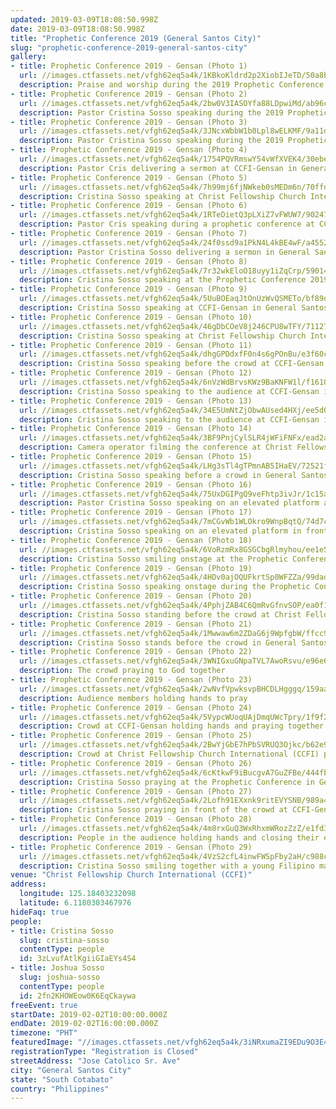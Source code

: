 ```yaml
---
updated: 2019-03-09T18:08:50.998Z
date: 2019-03-09T18:08:50.998Z
title: "Prophetic Conference 2019 (General Santos City)"
slug: "prophetic-conference-2019-general-santos-city"
gallery:
- title: Prophetic Conference 2019 - Gensan (Photo 1)
  url: //images.ctfassets.net/vfgh62eq5a4k/1KBkoKldrd2p2XiobIJeTD/50a8bc793bf8787d9674dc5a80228759/GenSan_SDCard_1-1.jpg
  description: Praise and worship during the 2019 Prophetic Conference at Christ Fellowship Church International in General Santos City.
- title: Prophetic Conference 2019 - Gensan (Photo 2)
  url: //images.ctfassets.net/vfgh62eq5a4k/2bw0V3IASOYfa88LDpwiMd/ab96cad69b0ddc7e5be3f025a617354f/GenSan_SDCard_1-3.jpg
  description: Pastor Cristina Sosso speaking during the 2019 Prophetic Conference in General Santos City, held at Christ Fellowship Church International in the Philippines.
- title: Prophetic Conference 2019 - Gensan (Photo 3)
  url: //images.ctfassets.net/vfgh62eq5a4k/3JNcxWbbW1b0Lpl8wELKMF/9a11d65b8d622cfe62ff197e55949544/GenSan_SDCard_1-4.jpg
  description: Pastor Cristina Sosso speaking during the 2019 Prophetic Conference in General Santos City, held at Christ Fellowship Church International in the Philippines.
- title: Prophetic Conference 2019 - Gensan (Photo 4)
  url: //images.ctfassets.net/vfgh62eq5a4k/1754PQVRmswY54vWfXVEK4/30ebe65901438bfe04c4afef983e7607/GenSan_SDCard_1-5.jpg
  description: Pastor Cris delivering a sermon at CCFI-Gensan in General Santos City.
- title: Prophetic Conference 2019 - Gensan (Photo 5)
  url: //images.ctfassets.net/vfgh62eq5a4k/7h99mj6fjNWkeb0sMEDm6n/70ffdf0981a5c83925d3c099dd3991a4/GenSan_SDCard_1-9.jpg
  description: Cristina Sosso speaking at Christ Fellowship Church International (CCFI) in General Santos City
- title: Prophetic Conference 2019 - Gensan (Photo 6)
  url: //images.ctfassets.net/vfgh62eq5a4k/1RTeDietQ3pLXiZ7vFWUW7/90247194c941e7e2c6d26c3722abd45f/GenSan_SDCard_1-10.jpg
  description: Pastor Cris speaking during a prophetic conference at CCFI-Gensan in General Santos City, Philippines
- title: Prophetic Conference 2019 - Gensan (Photo 7)
  url: //images.ctfassets.net/vfgh62eq5a4k/24f0ssd9a1PkN4L4kBE4wF/a455201aa359a80fcfab53f9b7d6857a/GenSan_SDCard_1-11.jpg
  description: Pastor Cristina Sosso delivering a sermon in General Santos City at CCFI-Gensan
- title: Prophetic Conference 2019 - Gensan (Photo 8)
  url: //images.ctfassets.net/vfgh62eq5a4k/7r32wkEloO18uyy1iZqCrp/590142514c36dd66b719733ab6bf3374/GenSan_SDCard_1-14.jpg
  description: Cristina Sosso speaking at the Prophetic Conference 2019 in General Santos City.
- title: Prophetic Conference 2019 - Gensan (Photo 9)
  url: //images.ctfassets.net/vfgh62eq5a4k/5UuBOEaqJtOnUzWvQSMETo/bf89d02f252816f9503935de1e03599c/GenSan_SDCard_1-17.jpg
  description: Cristina Sosso speaking at CCFI-Gensan in General Santos City
- title: Prophetic Conference 2019 - Gensan (Photo 10)
  url: //images.ctfassets.net/vfgh62eq5a4k/46gDbCOeV8j246CPU8wTFY/71127bb3bf863c8716af3206273a53de/GenSan_SDCard_1-19.jpg
  description: Cristina Sosso speaking at Christ Fellowship Church International (CCFI) in General Santos City, on February 2st, 2019.
- title: Prophetic Conference 2019 - Gensan (Photo 11)
  url: //images.ctfassets.net/vfgh62eq5a4k/dhgGPDdxfF0n4s6gPOnBu/e3f60c8e7ecc80410e7d9fc7b9db7f15/GenSan_SDCard_1-20.jpg
  description: Cristina Sosso speaking before the crowd at CCFI-Gensan in General Santos City, on February 2nd, 2019
- title: Prophetic Conference 2019 - Gensan (Photo 12)
  url: //images.ctfassets.net/vfgh62eq5a4k/6nVzWdBrvsKWz9BaKNFW1l/f1610ba79eec29fe81757ddcdd2126cf/GenSan_SDCard_1-22.jpg
  description: Cristina Sosso speaking to the audience at CCFI-Gensan in General Santos City.
- title: Prophetic Conference 2019 - Gensan (Photo 13)
  url: //images.ctfassets.net/vfgh62eq5a4k/34E5UmNtZjObwAUsed4HXj/ee5d0a77e40d53ce34959feaf804b92f/GenSan_SDCard_1-24.jpg
  description: Cristina Sosso speaking to the audience at CCFI-Gensan in General Santos City.
- title: Prophetic Conference 2019 - Gensan (Photo 14)
  url: //images.ctfassets.net/vfgh62eq5a4k/3BF9PnjCylSLR4jWFiFNFx/ead2a4eb498f1d1e210e455666934d65/GenSan_SDCard_2-1.jpg
  description: Camera operator filming the conference at Christ Fellowship Church International (CCFI)
- title: Prophetic Conference 2019 - Gensan (Photo 15)
  url: //images.ctfassets.net/vfgh62eq5a4k/LHg3sTl4gTPmnAB5IHaEV/72521f39f427aa2925b2a2574f73883f/GenSan_SDCard_2-2.jpg
  description: Cristina Sosso speaking before a crowd in General Santos City.
- title: Prophetic Conference 2019 - Gensan (Photo 16)
  url: //images.ctfassets.net/vfgh62eq5a4k/75UxDGIPgQ9veFhtp3ivJr/1c15ae0d9f759425f7d2a8a973e462c9/GenSan_SDCard_2-3.jpg
  description: Pastor Cristina Sosso speaking on an elevated platform at CCFI-Gensan in General Santos City.
- title: Prophetic Conference 2019 - Gensan (Photo 17)
  url: //images.ctfassets.net/vfgh62eq5a4k/7mCGvWb1WLOkro9WnpBqtQ/74d7c14bf4ef47b3965492eae90da890/GenSan_SDCard_2-4.jpg
  description: Cristina Sosso speaking on an elevated platform in front of the crowd at Christ Fellowship Church International (CCFI) in General Santos City.
- title: Prophetic Conference 2019 - Gensan (Photo 18)
  url: //images.ctfassets.net/vfgh62eq5a4k/6VoRzmRx8GSGCbgRlmyhou/ee1e5becb90df977119de364a460dcb4/GenSan_SDCard_2-6.jpg
  description: Cristina Sosso smiling onstage at the Prophetic Conference in General Santos City.
- title: Prophetic Conference 2019 - Gensan (Photo 19)
  url: //images.ctfassets.net/vfgh62eq5a4k/4HDv0ajOQUFkrtSp0WFZZa/99dad3401aeef51ef480323a581c0992/GenSan_SDCard_2-7.jpg
  description: Cristina Sosso speaking onstage during the Prophetic Conference at CCFI-Gensan
- title: Prophetic Conference 2019 - Gensan (Photo 20)
  url: //images.ctfassets.net/vfgh62eq5a4k/4PphjZAB4C6QmRvGfnvSOP/ea0f1f90b7c32473b2a1a7ba73785697/GenSan_SDCard_2-10.jpg
  description: Cristina Sosso standing before the crowd at Christ Fellowship Church International (CCFI) in General Santos City.
- title: Prophetic Conference 2019 - Gensan (Photo 21)
  url: //images.ctfassets.net/vfgh62eq5a4k/1Mwwaw6m2ZDaG6j9WpfgbW/ffcc9b15b883f88486386d1d7eb5d4c1/GenSan_SDCard_2-11.jpg
  description: Cristina Sosso stands before the crowd in General Santos City
- title: Prophetic Conference 2019 - Gensan (Photo 22)
  url: //images.ctfassets.net/vfgh62eq5a4k/3WNIGxuGNpaTVL7AwoRsvu/e96e616cd079ff85c11aa17553e7f95a/GenSan_SDCard_2-12.jpg
  description: The crowd praying to God together
- title: Prophetic Conference 2019 - Gensan (Photo 23)
  url: //images.ctfassets.net/vfgh62eq5a4k/2wNvfVpwksvpBHCDLHgggq/159aaf6f7d5fdfc74b11aba5197ef700/GenSan_SDCard_2-13.jpg
  description: Audience members holding hands to pray
- title: Prophetic Conference 2019 - Gensan (Photo 24)
  url: //images.ctfassets.net/vfgh62eq5a4k/5VypcWUoqUAjDmqUWcTpry/1f9f286dd83d0b0e395f114749e07ab7/GenSan_SDCard_2-14.jpg
  description: Crowd at CCFI-Gensan holding hands and praying together.
- title: Prophetic Conference 2019 - Gensan (Photo 25)
  url: //images.ctfassets.net/vfgh62eq5a4k/2BwYjGbE7hPbSVRUQ3Ojkc/b62e962a20fea7d086830f0d6f3ffe8b/GenSan_SDCard_2-15.jpg
  description: Crowd at Christ Fellowship Church International (CCFI) praying as one during the prophetic conference. 
- title: Prophetic Conference 2019 - Gensan (Photo 26)
  url: //images.ctfassets.net/vfgh62eq5a4k/6cKtkwF9iBucgvA7GuZFBe/444fbc2cfb534df114fdaa6980525f23/GenSan_SDCard_2-17.jpg
  description: Cristina Sosso praying at the Prophetic Conference in General Santos City.
- title: Prophetic Conference 2019 - Gensan (Photo 27)
  url: //images.ctfassets.net/vfgh62eq5a4k/2Lofh91EXxnk9ritEVYSNB/989a4d7340f7b071220d68940c6293f7/GenSan_SDCard_2-18.jpg
  description: Cristina Sosso praying in front of the crowd at CCFI-Gensan in General Santos City
- title: Prophetic Conference 2019 - Gensan (Photo 28)
  url: //images.ctfassets.net/vfgh62eq5a4k/4m8rxGuQ3WxRhxmWRozZzZ/e1fd3ed2a5408a0992452b58bf8e5b57/GenSan_SDCard_2-19.jpg
  description: People in the audience holding hands and closing their eyes to pray.
- title: Prophetic Conference 2019 - Gensan (Photo 29)
  url: //images.ctfassets.net/vfgh62eq5a4k/4VzS2cfL4inwFWSpFby2aH/c988c6fdb3030d91800865a3683773fc/GenSan_SDCard_2-20.jpg
  description: Cristina Sosso smiling together with a young Filipino man who attended the conference
venue: "Christ Fellowship Church International (CCFI)"
address:
  longitude: 125.18403232098
  latitude: 6.1180303467976
hideFaq: true
people:
- title: Cristina Sosso
  slug: cristina-sosso
  contentType: people
  id: 3zLvufAtlKgiiGIaEYs4S4
- title: Joshua Sosso
  slug: joshua-sosso
  contentType: people
  id: 2fn2KHOWEow0K6EqCkaywa
freeEvent: true
startDate: 2019-02-02T10:00:00.000Z
endDate: 2019-02-02T16:00:00.000Z
timezone: "PHT"
featuredImage: "//images.ctfassets.net/vfgh62eq5a4k/3iNRxumaZI9EDu9O3E4IZ5/bc97c4312f165a97acd6a0f59f25c692/GenSan_SDCard_2-12.jpg"
registrationType: "Registration is Closed"
streetAddress: "Jose Catolico Sr. Ave"
city: "General Santos City"
state: "South Cotabato"
country: "Philippines"
---
```

